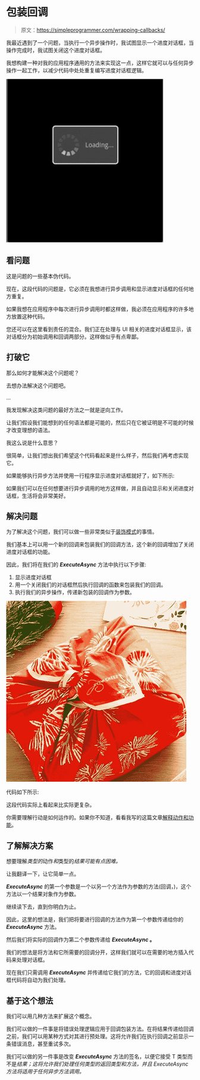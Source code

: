 # 包装回调

> 原文：<https://simpleprogrammer.com/wrapping-callbacks/>

我最近遇到了一个问题，当执行一个异步操作时，我试图显示一个进度对话框，当操作完成时，我试图关闭这个进度对话框。

我想构建一种对我的应用程序通用的方法来实现这一点，这样它就可以与任何异步操作一起工作，以减少代码中处处重复编写进度对话框逻辑。



![11-290x300](img/7e6ea4a98b89a2ab170f0c8e4e25d9a0.png "11-290x300")



## 看问题

这是问题的一些基本伪代码。

现在，这段代码的问题是，它必须在我想进行异步调用和显示进度对话框的任何地方重复。

如果我想在应用程序中每次进行异步调用时都这样做，我必须在应用程序的许多地方放置这种代码。

您还可以在这里看到责任的混合。我们正在处理与 UI 相关的进度对话框显示，该对话框分为初始调用和回调两部分。这样做似乎有点卑鄙。

## 打破它

那么如何才能解决这个问题呢？

去想办法解决这个问题吧。

…

我发现解决这类问题的最好方法之一就是逆向工作。

让我们假设我们能想到的任何语法都是可能的，然后只在它被证明是不可能的时候才改变理想的语法。

我这么说是什么意思？

很简单，让我们想出我们希望这个代码看起来是什么样子，然后我们再考虑实现它。

如果能够执行异步方法并使用一行程序显示进度对话框就好了，如下所示:

如果我们可以在任何想要进行异步调用的地方这样做，并且自动显示和关闭进度对话框，生活将会非常美好。

## 解决问题

为了解决这个问题，我们可以做一些非常类似于[装饰模式](http://en.wikipedia.org/wiki/Decorator_pattern)的事情。

我们基本上可以用一个新的回调来包装我们的回调方法，这个新的回调增加了关闭进度对话框的功能。

因此，我们将在我们的 ***ExecuteAsync*** 方法中执行以下步骤:

1.  显示进度对话框
2.  用一个关闭我们的对话框然后执行回调的函数来包装我们的回调。
3.  执行我们的异步操作，传递新包装的回调作为参数。



![gift-wrap-nature-lovers-easy-style-fabric-wrapping-1211-l](img/9c6682cd8ea6c502749f87cffa3f256c.png "gift-wrap-nature-lovers-easy-style-fabric-wrapping-1211-l")



代码如下所示:

这段代码实际上看起来比实际更复杂。

你需要理解行动是如何运作的。如果你不知道，看看我写的这篇文章[解释动作和功能](https://simpleprogrammer.com/2010/09/24/explaining-what-action-and-func-are/)。

## 了解解决方案

想要理解*类型的*动作*和*类型的*结果可能有点困难。*

让我翻译一下，让它简单一点。

***ExecuteAsync*** 的第一个参数是一个以另一个方法作为参数的方法(回调，)，这个方法以一个结果对象作为参数。

继续读下去，直到你明白为止。

因此，这里的想法是，我们把将要进行回调的方法作为第一个参数传递给你的 ***ExecuteAsync*** 方法。

然后我们将实际的回调作为第二个参数传递给 ***ExecuteAsync* 。**

我们的想法是将方法和它所需要的回调分开，这样我们就可以在需要的地方插入代码来处理对话框。

现在我们只需调用 ***ExecuteAsync*** 并传递给它我们的方法，它的回调和进度对话框代码将自动为我们处理。

## 基于这个想法

我们可以用几种方法来扩展这个概念。

我们可以做的一件事是将错误处理逻辑应用于回调包装方法。在将结果传递给回调之前，我们可以用某种方式对其进行预处理。这将允许我们在执行回调之前显示一条错误消息，甚至重试多次。

我们可以做的另一件事是改变 ***ExecuteAsync*** 方法的签名，以便它接受 T 类型而不是*结果；这将允许我们处理任何类型的返回类型和方法，并且 ExecuteAsync 方法将适用于任何异步方法调用。*